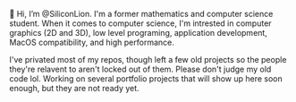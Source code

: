 👋 Hi, I’m @SiliconLion. 
I'm a former mathematics and computer science student.
When it comes to computer science, I'm intrested in computer graphics (2D and 3D), low level programing, application development, MacOS compatibility, and high performance.

I've privated most of my repos, though left a few old projects so the people they're relavent to aren't locked out of them. Please don't judge my old code lol. Working on several portfolio projects that will show up here soon enough, but they are not ready yet. 



<!---
SiliconLion/SiliconLion is a ✨ special ✨ repository because its `README.md` (this file) appears on your GitHub profile.
You can click the Preview link to take a look at your changes.
--->
